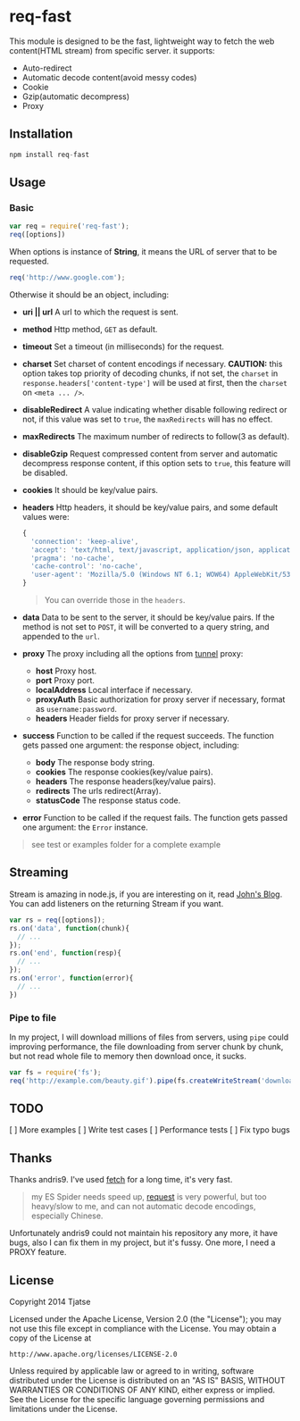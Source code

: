 # req-fast

This module is designed to be the fast, lightweight way to fetch the web content(HTML stream) from specific server. it supports:
- Auto-redirect
- Automatic decode content(avoid messy codes)
- Cookie
- Gzip(automatic decompress)
- Proxy

## Installation
```javascript
npm install req-fast
```

## Usage
### Basic
```javascript
var req = require('req-fast');
req([options])
```
When options is instance of **String**, it means the URL of server that to be requested.
```javascript
req('http://www.google.com');
```

Otherwise it should be an object, including:
  - **uri || url** A url to which the request is sent.
  - **method** Http method, `GET` as default.
  - **timeout** Set a timeout (in milliseconds) for the request.
  - **charset** Set charset of content encodings if necessary. **CAUTION:** this option takes top priority of decoding chunks, if not set, the `charset` in `response.headers['content-type']` will be used at first, then the `charset` on `<meta ... />`.
  - **disableRedirect** A value indicating whether disable following redirect or not, if this value was set to `true`, the `maxRedirects` will has no effect.
  - **maxRedirects** The maximum number of redirects to follow(3 as default).
  - **disableGzip** Request compressed content from server and automatic decompress response content, if this option sets to `true`, this feature will be disabled.
  - **cookies** It should be key/value pairs.
  - **headers** Http headers, it should be key/value pairs, and some default values were:

    ```javascript
    {
      'connection': 'keep-alive',
      'accept': 'text/html, text/javascript, application/json, application/xhtml+xml, application/xml;q=0.9, */*;q=0.8',
      'pragma': 'no-cache',
      'cache-control': 'no-cache',
      'user-agent': 'Mozilla/5.0 (Windows NT 6.1; WOW64) AppleWebKit/537.36 (KHTML, like Gecko) Chrome/27.0.1453.110 Safari/537.36'
    }
    ```
    > You can override those in the `headers`.
  - **data** Data to be sent to the server, it should be key/value pairs. If the method is not set to `POST`, it will be converted to a query string, and appended to the `url`.
  - **proxy** The proxy including all the options from [tunnel](https://www.npmjs.org/package/tunnel) proxy:
    - **host** Proxy host.
    - **port** Proxy port.
    - **localAddress** Local interface if necessary.
    - **proxyAuth** Basic authorization for proxy server if necessary, format as `username:password`.
    - **headers** Header fields for proxy server if necessary.
  - **success** Function to be called if the request succeeds. The function gets passed one argument: the response object, including:
    - **body** The response body string.
    - **cookies** The response cookies(key/value pairs).
    - **headers** The response headers(key/value pairs).
    - **redirects** The urls redirect(Array).
    - **statusCode** The response status code.
  - **error** Function to be called if the request fails. The function gets passed one argument: the `Error` instance.

> see test or examples folder for a complete example

## Streaming
Stream is amazing in node.js, if you are interesting on it, read [John's Blog](http://ejohn.org/blog/node-js-stream-playground/). You can add listeners on the returning Stream if you want.
```javascript
var rs = req([options]);
rs.on('data', function(chunk){
  // ...
});
rs.on('end', function(resp){
  // ...
});
rs.on('error', function(error){
  // ...
})
```
### Pipe to file
In my project, I will download millions of files from servers, using `pipe` could improving performance, the file downloading from server chunk by chunk, but not read whole file to memory then download once, it sucks.
```javascript
var fs = require('fs');
req('http://example.com/beauty.gif').pipe(fs.createWriteStream('download/001.gif'));
```
## TODO
[ ] More examples
[ ] Write test cases
[ ] Performance tests
[ ] Fix typo bugs

## Thanks
Thanks andris9. I've used [fetch](https://github.com/andris9/fetch) for a long time, it's very fast.
> my ES Spider needs speed up, [request](https://github.com/mikeal/request) is very powerful,
> but too heavy/slow to me, and can not automatic decode encodings, especially Chinese.

Unfortunately andris9 could not maintain his repository any more, it have bugs, also I can fix them
in my project, but it's fussy. One more, I need a PROXY feature.

## License
Copyright 2014 Tjatse

Licensed under the Apache License, Version 2.0 (the "License");
you may not use this file except in compliance with the License.
You may obtain a copy of the License at

    http://www.apache.org/licenses/LICENSE-2.0

Unless required by applicable law or agreed to in writing, software
distributed under the License is distributed on an "AS IS" BASIS,
WITHOUT WARRANTIES OR CONDITIONS OF ANY KIND, either express or implied.
See the License for the specific language governing permissions and
limitations under the License.


